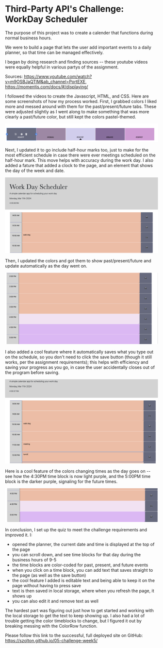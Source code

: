 # **Third-Party API's Challenge: WorkDay Scheduler**

The purpose of this project was to create a calender that functions during normal business hours. 

We were to build a page that lets the user add important events to a daily planner, so that time can be managed effectively.

I began by doing research and finding sources -- these youtube videos were equally helpful in various partys of the assignment.

Sources: https://www.youtube.com/watch?v=m9OSBJaQTlM&ab_channel=PortEXE, https://momentjs.com/docs/#/displaying/

I followed the videos to create the Javascript, HTML, and CSS. Here are some screenshots of how my process worked. First, I grabbed colors I liked more and messed around with them for the past/present/future tabs. These were adjusted slightly as I went along to make something that was more clearly a past/future color, but still kept the colors pastel-themed.

![color palette](./Develop/images/palette.png)

Next, I updated it to go include half-hour marks too, just to make for the most efficient schedule in case there were ever meetings scheduled on the half-hour mark. This move helps with accuracy during the work day. I also added a fature that added a clock to the page, and an element that shows the day of the week and date.

![top page](./Develop/images/top.png)

Then, I updated the colors and got them to show past/present/future and update automatically as the day went on.

![colors updating](./Develop/images/colors.png)

I also added a cool feature where it automatically saves what you type out on the schedule, so you don't need to click the save button (though it still works, per the assignment requirements); this helps with efficiency and saving your progress as you go, in case the user accidentally closes out of the program before saving.

![schedule-edits](./Develop/images/schedule_edits.png)

Here is a cool feature of the colors changing times as the day goes on -- see how the 4:30PM time block is now light purple, and the 5:00PM time block is the darker purple, signaling for the future times.

![colors changing](./Develop/images/colors%20changing%20times.png)

In conclusion, I set up the quiz to meet the challenge requirements and improved it. I:
- opened the planner, the current date and time is displayed at the top of the page
- you can scroll down, and see time blocks for that day during the business hours of 9-5
- the time blocks are color-coded for past, present, and future events
- when you click on a time block, you can add text that saves straight to the page (as well as the save button)
- the cool feature I added is editable text and being able to keep it on the page without having to press save
- text is then saved in local storage, where when you refresh the page, it shows up
- you can also edit it and remove text as well

The hardest part was figuring out just how to get started and working with the local storage to get the text to keep showing up. I also had a lot of trouble getting the color timeblocks to change, but I figured it out by breaking messing with the ColorRow function.

Please follow this link to the successful, full deployed site on GitHub: https://szolton.github.io/05-challenge-week5/